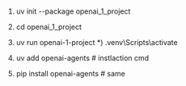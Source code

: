 # 


1)  uv init --package openai_1_project
2)  cd openai_1_project
3)  uv run openai-1-project
*)  .venv\Scripts\activate

4)  uv add openai-agents      # instlaction cmd
4)  pip install openai-agents # same

                                    






